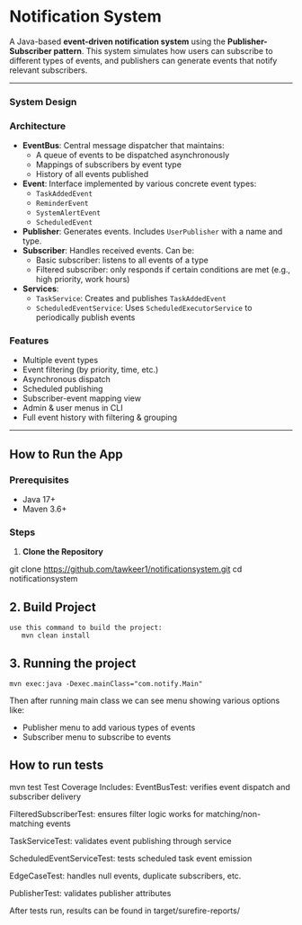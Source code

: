 # Notification System

A Java-based **event-driven notification system** using the **Publisher-Subscriber pattern**. 
This system simulates how users can subscribe to different types of events, and publishers can 
generate events that notify relevant subscribers.

---
### System Design

### Architecture

- **EventBus**: Central message dispatcher that maintains:
    - A queue of events to be dispatched asynchronously
    - Mappings of subscribers by event type
    - History of all events published
- **Event**: Interface implemented by various concrete event types:
    - `TaskAddedEvent`
    - `ReminderEvent`
    - `SystemAlertEvent`
    - `ScheduledEvent`
- **Publisher**: Generates events. Includes `UserPublisher` with a name and type.
- **Subscriber**: Handles received events. Can be:
    - Basic subscriber: listens to all events of a type
    - Filtered subscriber: only responds if certain conditions are met (e.g., high priority, work hours)
- **Services**:
    - `TaskService`: Creates and publishes `TaskAddedEvent`
    - `ScheduledEventService`: Uses `ScheduledExecutorService` to periodically publish events

###  Features

- Multiple event types
- Event filtering (by priority, time, etc.)
- Asynchronous dispatch
- Scheduled publishing
- Subscriber-event mapping view
- Admin & user menus in CLI
- Full event history with filtering & grouping

---

## How to Run the App

### Prerequisites

- Java 17+
- Maven 3.6+

### Steps

1. **Clone the Repository**

git clone https://github.com/tawkeer1/notificationsystem.git
cd notificationsystem

## 2. Build Project
    use this command to build the project:
       mvn clean install

## 3. Running the project
    mvn exec:java -Dexec.mainClass="com.notify.Main"

Then after running main class we can see menu showing various options like:
 - Publisher menu to add various types of events
 - Subscriber menu to subscribe to events

## How to run tests
   mvn test
Test Coverage Includes:
EventBusTest: verifies event dispatch and subscriber delivery

FilteredSubscriberTest: ensures filter logic works for matching/non-matching events

TaskServiceTest: validates event publishing through service

ScheduledEventServiceTest: tests scheduled task event emission

EdgeCaseTest: handles null events, duplicate subscribers, etc.

PublisherTest: validates publisher attributes

After tests run, results can be found in
    target/surefire-reports/
